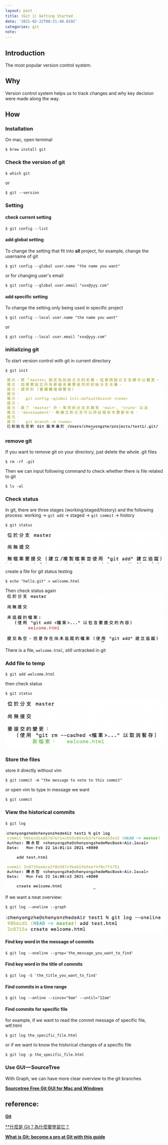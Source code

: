 ```yaml
---
layout: post
title: (Git 1) Getting Started
date: '2021-02-22T08:21:40.819Z'
categories: git
note:
---
```


## Introduction
The most popular version control system.

## Why
Version control system helps us to track changes and why key decision were made along the way.

## How
### Installation

On mac, open terminal

```
$ brew install git
```

### Check the version of git

```
$ which git
```
or
```
$ git --version
```

### Setting

#### check current setting
```
$ git config --list
```

#### add global setting

To change the setting that fit into **all** project, for example, change the username of git
```
$ git config --global user.name "the name you want"
```
or for changing user's email
```
$ git config --global user.email "xxx@yyy.com"
```

#### add specific setting

To change the setting only being used in specific project
```
$ git config --local user.name "the name you want"
```
or
```
$ git config --local user.email "xxx@yyy.com"
```

### initializing git

To start version control with git in current directory
```
$ git init
```
<img src="/assets/img/git_init.jpg">

### remove git

If you want to remove git on your directory, just delete the whole .git files
```
$ rm -rf .git
```

Then we can input following command to check whether there is file related to git
```
$ ls -al
```

### Check status

In git, there are three stages (working/staged/history) and the following process: working -> `git add` -> staged -> `git commit` -> history
```
$ git status
```
<img src="/assets/img/1__Pv1briXOtMvI7tU6__knn3g.png">

create a file for git status testing
```
$ echo "hello.git" > welcome.html
```
Then check status again
<img src="/assets/img/1__7JZv6zcN9KPNz6Y3XdQM6w.png">

There is a file, `welcome.html`, still untracked in git

### Add file to temp
```
$ git add welcome.html
```
then check status
```
$ git status
```
<img src="/assets/img/1__5fKmVmoT6k30KoRtrfd69w.png">

### Store the files

store it directly without vim
```
$ git commit -m "the message to note to this commit"
```
or open vim to type in message we want
```
$ git commit
```
### View the historical commits
```
$ git log
```
<img src="/assets/img/1__xM9A96o__hrRKduVcs1vPCA.png">

If we want a neat overview:
```
$ git log --oneline --graph
```
<img src="/assets/img/1__HP4y4QxFD2OVofPPrZgcAA.png">

#### Find key word in the message of commits
```
$ git log --oneline --grep='the_message_you_want_to_find'
```
#### Find key word in the title of commits
```
$ git log -S 'the_title_you_want_to_find'
```
#### Find commits in a time range
```
$ git log --online --since="9am" --until="12am"
```
#### Find commits for specific file

for example, if we want to read the commit message of specific file, wtf.html
```
$ git log the_specific_file.html
```
or if we want to know the historical changes of a specific file
```
$ git log -p the_specific_file.html
```
### Use GUI — SourceTree
With Graph, we can have more clear overview to the git branches

[**Sourcetree Free Git GUI for Mac and Windows**](https://www.sourcetreeapp.com/)

## reference:

[**Git**](https://git-scm.com/)

[**什麼是 Git？為什麼要學習它？](https://gitbook.tw/chapters/introduction/what-is-git.html)

[**What is Git: become a pro at Git with this guide**](https://www.atlassian.com/git/tutorials/what-is-git)